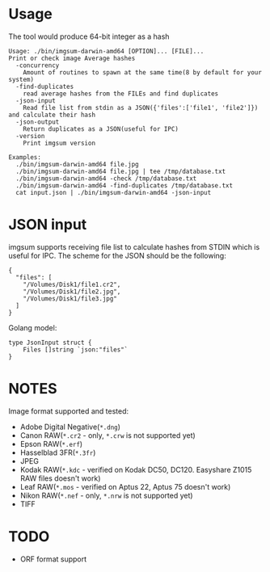 # Usage

The tool would produce 64-bit integer as a hash

```
Usage: ./bin/imgsum-darwin-amd64 [OPTION]... [FILE]...
Print or check image Average hashes
  -concurrency
    Amount of routines to spawn at the same time(8 by default for your system)
  -find-duplicates
    read average hashes from the FILEs and find duplicates
  -json-input
    Read file list from stdin as a JSON({'files':['file1', 'file2']}) and calculate their hash
  -json-output
    Return duplicates as a JSON(useful for IPC)
  -version
    Print imgsum version

Examples:
  ./bin/imgsum-darwin-amd64 file.jpg
  ./bin/imgsum-darwin-amd64 file.jpg | tee /tmp/database.txt
  ./bin/imgsum-darwin-amd64 -check /tmp/database.txt
  ./bin/imgsum-darwin-amd64 -find-duplicates /tmp/database.txt
  cat input.json | ./bin/imgsum-darwin-amd64 -json-input
```

# JSON input

imgsum supports receiving file list to calculate hashes from STDIN which is useful
for IPC. The scheme for the JSON should be the following:

```
{
  "files": [
    "/Volumes/Disk1/file1.cr2",
    "/Volumes/Disk1/file2.jpg",
    "/Volumes/Disk1/file3.jpg"
  ]
}
```

Golang model:

```
type JsonInput struct {
	Files []string `json:"files"`
}
```

# NOTES

Image format supported and tested:
* Adobe Digital Negative(`*.dng`)
* Canon RAW(`*.cr2` - only, `*.crw` is not supported yet)
* Epson RAW(`*.erf`)
* Hasselblad 3FR(`*.3fr`)
* JPEG
* Kodak RAW(`*.kdc` - verified on Kodak DC50, DC120. Easyshare Z1015 RAW files doesn't work)
* Leaf RAW(`*.mos` - verified on Aptus 22, Aptus 75 doesn't work)
* Nikon RAW(`*.nef` - only, `*.nrw` is not supported yet)
* TIFF


# TODO

 * ORF format support
